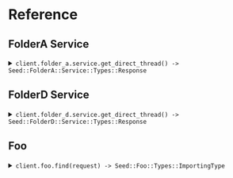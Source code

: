 # Reference
## FolderA Service
<details><summary><code>client.folder_a.service.get_direct_thread() -> Seed::FolderA::Service::Types::Response</code></summary>
<dl>
<dd>

#### 🔌 Usage

<dl>
<dd>

<dl>
<dd>

```ruby
client.folder_a.service.get_direct_thread();
```
</dd>
</dl>
</dd>
</dl>


</dd>
</dl>
</details>

## FolderD Service
<details><summary><code>client.folder_d.service.get_direct_thread() -> Seed::FolderD::Service::Types::Response</code></summary>
<dl>
<dd>

#### 🔌 Usage

<dl>
<dd>

<dl>
<dd>

```ruby
client.folder_d.service.get_direct_thread();
```
</dd>
</dl>
</dd>
</dl>


</dd>
</dl>
</details>

## Foo
<details><summary><code>client.foo.find(request) -> Seed::Foo::Types::ImportingType</code></summary>
<dl>
<dd>

#### 🔌 Usage

<dl>
<dd>

<dl>
<dd>

```ruby
client.foo.find({
  optionalString:'optionalString',
  publicProperty:'publicProperty',
  privateProperty:1
});
```
</dd>
</dl>
</dd>
</dl>

#### ⚙️ Parameters

<dl>
<dd>

<dl>
<dd>

**optionalString:** `String` 
    
</dd>
</dl>

<dl>
<dd>

**publicProperty:** `String` 
    
</dd>
</dl>

<dl>
<dd>

**privateProperty:** `Integer` 
    
</dd>
</dl>
</dd>
</dl>


</dd>
</dl>
</details>

